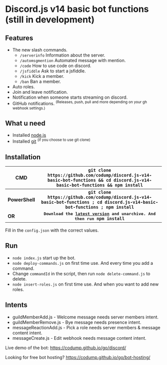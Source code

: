 # Discord.js v14 basic bot functions (still in development)

## Features
- The new slash commands.
  - `/serverinfo` Information about the server.
  - `/automsgmention` Automated message with mention.
  - `/code` How to use code on discord.
  - `/jsfiddle` Ask to start a jsfiddle.
  - `/kick` Kick a member.
  - `/ban` Ban a member.
- Auto roles.
- Join and leave notification.
- Notification when someone starts streaming on discord.
- GitHub notifications. <sup>(Releases, push, pull and more depending on your gh webhook settings.)</sup>

## What u need
- Installed [node.js](https://nodejs.org/en/download/)
- Installed [git](https://github.com/git-guides/install-git) <sup>(if you choose to use git clone)</sup>



## Installation

| CMD        | <samp>`git clone https://github.com/codump/discord.js-v14-basic-bot-functions && cd discord.js-v14-basic-bot-functions && npm install`</samp>           |
| ------------- |:-------------:|
| **PowerShell**     | **<samp>`git clone https://github.com/codump/discord.js-v14-basic-bot-functions ; cd discord.js-v14-basic-bot-functions ; npm install`</samp>** |
| **OR**     | **<samp>Download the [latest version](https://github.com/codump/discord.js-v14-basic-bot-functions/releases) and unarchive. And then run `npm install`</samp>** |

Fill in the `config.json` with the correct values.


## Run
- `node index.js` start up the bot.
- `node deploy-commands.js` on first time use. And every time you add a command.
- Change `commandId` in the script, then run `node delete-command.js` to delete.
- `node insert-roles.js` on first time use. And when you want to add new roles.



## Intents
- guildMemberAdd.js - Welcome message needs server members intent.
- guildMemberRemove.js - Bye message needs presence intent. 
- messageReactionAdd.js - Pick a role needs server members & message content intent.
- messageCreate.js - Edit webhook needs message content intent.

Live demo of the bot: https://codump.github.io/go/discord/

Looking for free bot hosting? https://codump.github.io/go/bot-hosting/
